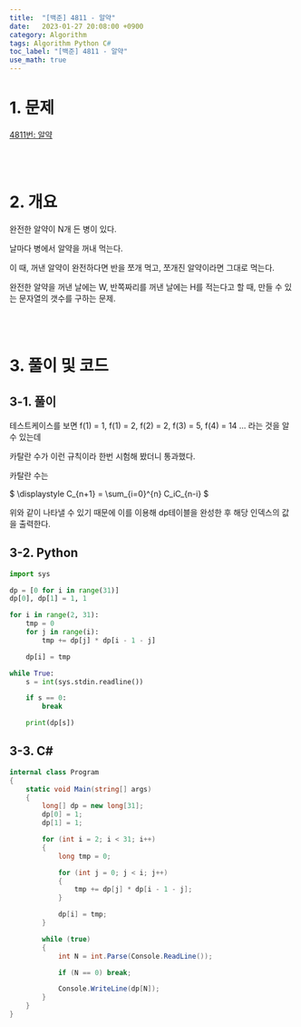 ```yaml
---
title:  "[백준] 4811 - 알약"
date:   2023-01-27 20:08:00 +0900
category: Algorithm
tags: Algorithm Python C#
toc_label: "[백준] 4811 - 알약"
use_math: true
---
```


# 1. 문제
[4811번: 알약](https://www.acmicpc.net/problem/4811)

<br/>
<br/>

# 2. 개요
완전한 알약이 N개 든 병이 있다.

날마다 병에서 알약을 꺼내 먹는다.

이 때, 꺼낸 알약이 완전하다면 반을 쪼개 먹고, 쪼개진 알약이라면 그대로 먹는다.

완전한 알약을 꺼낸 날에는 W, 반쪽짜리를 꺼낸 날에는 H를 적는다고 할 때, 만들 수 있는 문자열의 갯수를 구하는 문제.

<br/>
<br/>

# 3. 풀이 및 코드
## 3-1. 풀이
테스트케이스를 보면 f(1) = 1, f(1) = 2, f(2) = 2, f(3) = 5, f(4) = 14 … 라는 것을 알 수 있는데

카탈란 수가 이런 규칙이라 한번 시험해 봤더니 통과했다.

카탈란 수는

$
\displaystyle C_{n+1} = \sum_{i=0}^{n} C_iC_{n-i}
$

위와 같이 나타낼 수 있기 때문에 이를 이용해 dp테이블을 완성한 후 해당 인덱스의 값을 출력한다.

## 3-2. Python

```python
import sys

dp = [0 for i in range(31)]
dp[0], dp[1] = 1, 1

for i in range(2, 31):
    tmp = 0
    for j in range(i):
        tmp += dp[j] * dp[i - 1 - j]

    dp[i] = tmp

while True:
    s = int(sys.stdin.readline())

    if s == 0:
        break

    print(dp[s])
```

## 3-3. C#

```csharp
internal class Program
{
    static void Main(string[] args)
    {
        long[] dp = new long[31];
        dp[0] = 1;
        dp[1] = 1;

        for (int i = 2; i < 31; i++)
        {
            long tmp = 0;

            for (int j = 0; j < i; j++)
            {
                tmp += dp[j] * dp[i - 1 - j];
            }

            dp[i] = tmp;
        }

        while (true)
        {
            int N = int.Parse(Console.ReadLine());

            if (N == 0) break;

            Console.WriteLine(dp[N]);
        }
    }
}
```